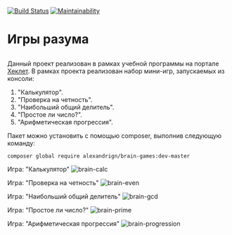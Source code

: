 [![Build Status](https://travis-ci.com/AlexandrIgn/project-lvl1-s470.svg?branch=master)](https://travis-ci.com/AlexandrIgn/project-lvl1-s470)
[![Maintainability](https://api.codeclimate.com/v1/badges/25baa8252e2e8ff26f8b/maintainability)](https://codeclimate.com/github/AlexandrIgn/project-lvl1-s470/maintainability)

# Игры разума <h2> 
Данный проект реализован в рамках учебной программы на портале [Хеклет](https://ru.hexlet.io/pages/about). В рамках проекта реализован набор мини-игр, запускаемых из консоли:
1. "Калькулятор".
2. "Проверка на четность".
3. "Наибольший общий делитель".
4. "Простое ли число?".
5. "Арифметическая прогрессия".

Пакет можно установить с помощью composer, выполнив следующую команду:

``
composer global require alexandrign/brain-games:dev-master
``

Игра: "Калькулятор"
![brain-calc](https://user-images.githubusercontent.com/46720922/55668645-cae9ff80-587d-11e9-9e5d-d0d511962b63.gif)

Игра: "Проверка на четность"
![brain-even](https://user-images.githubusercontent.com/46720922/55668713-8ad74c80-587e-11e9-9c0b-e0ace9d564fc.gif)

Игра: "Наибольший общий делитель"
![brain-gcd](https://user-images.githubusercontent.com/46720922/55668747-f8837880-587e-11e9-8e7d-3ecff7685d9a.gif)

Игра: "Простое ли число?"
![brain-prime](https://user-images.githubusercontent.com/46720922/55668796-8b241780-587f-11e9-9adc-8d7d1a63e7d5.gif)

Игра: "Арифметическая прогрессия"
![brain-progression](https://user-images.githubusercontent.com/46720922/55669044-b9a3f180-5883-11e9-88a6-2826e82ce350.gif)